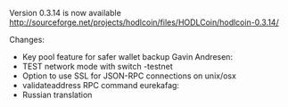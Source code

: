 Version 0.3.14 is now available
http://sourceforge.net/projects/hodlcoin/files/HODLCoin/hodlcoin-0.3.14/

Changes:
* Key pool feature for safer wallet backup
Gavin Andresen:
* TEST network mode with switch -testnet
* Option to use SSL for JSON-RPC connections on unix/osx
* validateaddress RPC command
eurekafag:
* Russian translation
